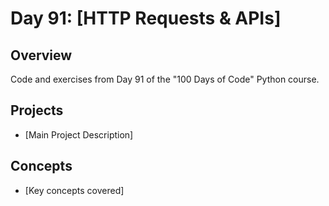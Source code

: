 # Day 91: [HTTP Requests & APIs]

## Overview
Code and exercises from Day 91 of the "100 Days of Code" Python course.

## Projects
- [Main Project Description]

## Concepts
- [Key concepts covered]
